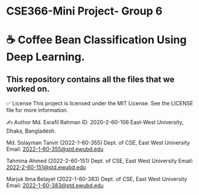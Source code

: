 # CSE366-Mini Project- Group 6

# ☕ Coffee Bean Classification Using Deep Learning.

This repository contains all the files that we worked on.
---


✅ License
This project is licensed under the MIT License. See the LICENSE file for more information.

✍️ Author
Md. Esrafil Rahman
ID: 2020-2-60-106
East-West University, Dhaka, Bangladesh.

Md. Solayman Tanvir (2022-1-60-355)
Dept. of CSE, East West University
Email: 2022-1-60-355@std.ewubd.edu

Tahmina Ahmed (2022-2-60-151)
Dept. of CSE, East West University
Email: 2022-2-60-151@std.ewubd.edu

Marjuk Ibna Belayet (2022-1-60-383)
Dept. of CSE, East West University
Email: 2022-1-60-383@std.ewubd.edu
